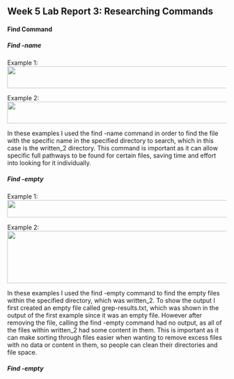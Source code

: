 ## Week 5 Lab Report 3: Researching Commands
#### Find Command

##### Find -name
Example 1: <br>
<img src="https://user-images.githubusercontent.com/122492769/218555734-b30046c4-0923-4bd1-84f0-1b50dcae2afa.png" width="620" height="50"> 

Example 2: <br>
<img src="https://user-images.githubusercontent.com/122492769/218555816-4fc542a1-de59-4050-9d66-e765268d7eff.png" width="620" height="50"> 

In these examples I used the find -name command in order to find the file with the specific name in the specified directory to search, which in this case is the written_2 directory. This command is important as it can allow specific full pathways to be found for certain files, saving time and effort into looking for it individually.

##### Find -empty

Example 1: <br>
<img src="https://user-images.githubusercontent.com/122492769/218558619-1a926007-f315-4d58-aa93-7cda27203b1d.png" width="620" height="40"> 

Example 2: <br>
<img src="https://user-images.githubusercontent.com/122492769/218559072-892b09eb-9aa8-4f96-8486-8061333d4195.png" width="620" height="120"> 

In these examples I used the find -empty command to find the empty files within the specified directory, which was written_2. To show the output I first created an empty file called grep-results.txt, which was shown in the output of the first example since it was an empty file. However after removing the file, calling the find -empty command had no output, as all of the files within written_2 had some content in them. This is important as it can make sorting through files easier when wanting to remove excess files with no data or content in them, so people can clean their directories and file space.

##### Find -empty
